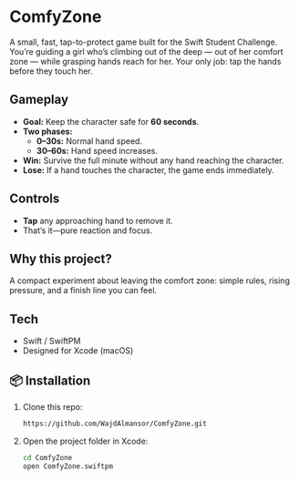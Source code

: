 # ComfyZone

A small, fast, tap-to-protect game built for the Swift Student Challenge.  
You’re guiding a girl who’s climbing out of the deep — out of her comfort zone — while grasping hands reach for her. Your only job: tap the hands before they touch her.

## Gameplay
- **Goal:** Keep the character safe for **60 seconds**.
- **Two phases:**
  - **0–30s:** Normal hand speed.
  - **30–60s:** Hand speed increases.
- **Win:** Survive the full minute without any hand reaching the character.
- **Lose:** If a hand touches the character, the game ends immediately.

## Controls
- **Tap** any approaching hand to remove it.
- That’s it—pure reaction and focus.

## Why this project?
A compact experiment about leaving the comfort zone: simple rules, rising pressure, and a finish line you can feel.

## Tech
- Swift / SwiftPM
- Designed for Xcode (macOS)

  
## 📦 Installation

1. Clone this repo:
   ```bash
   https://github.com/WajdAlmansor/ComfyZone.git
2. Open the project folder in Xcode:
   ```bash
   cd ComfyZone
   open ComfyZone.swiftpm
